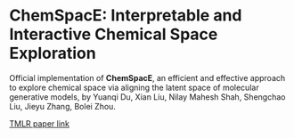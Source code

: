 # ChemSpacE: Interpretable and Interactive Chemical Space Exploration

Official implementation of **ChemSpacE**, an efficient and effective approach to explore chemical space via aligning the latent space of molecular generative models, by Yuanqi Du, Xian Liu, Nilay Mahesh Shah, Shengchao Liu, Jieyu Zhang, Bolei Zhou.

[TMLR paper link](https://openreview.net/forum?id=C1Xl8dYCBn)
